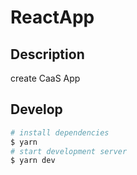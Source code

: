 # ReactApp

## Description

create CaaS App

## Develop

```bash
# install dependencies
$ yarn
# start development server
$ yarn dev
```
